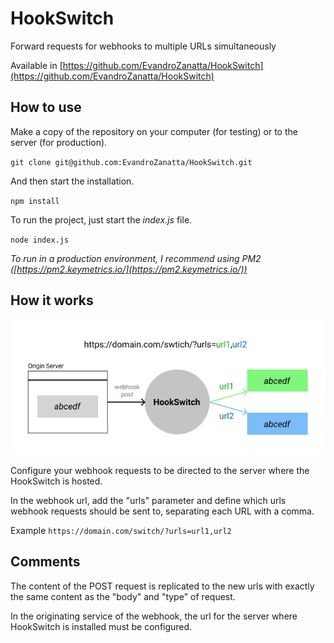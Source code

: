 # HookSwitch

Forward requests for webhooks to multiple URLs simultaneously

Available in [https://github.com/EvandroZanatta/HookSwitch](https://github.com/EvandroZanatta/HookSwitch)

## How to use

Make a copy of the repository on your computer (for testing) or to the server (for production).

`git clone git@github.com:EvandroZanatta/HookSwitch.git`

And then start the installation.

`npm install`

To run the project, just start the *index.js* file.

`node index.js`

*To run in a production environment, I recommend using PM2 ([https://pm2.keymetrics.io/](https://pm2.keymetrics.io/))*

## How it works

![example1](https://github.com/EvandroZanatta/HookSwitch/raw/main/views/example1.jpg)

Configure your webhook requests to be directed to the server where the HookSwitch is hosted.

In the webhook url, add the "urls" parameter and define which urls webhook requests should be sent to, separating each URL with a comma.

Example `https://domain.com/switch/?urls=url1,url2`

## Comments

The content of the POST request is replicated to the new urls with exactly the same content as the "body" and "type" of request.

In the originating service of the webhook, the url for the server where HookSwitch is installed must be configured.
